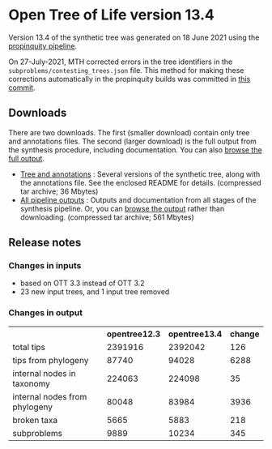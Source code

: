 # Open Tree of Life version 13.4

Version 13.4 of the synthetic tree was generated on 18 June 2021 using the [propinquity pipeline](https://github.com/OpenTreeOfLife/propinquity).

On 27-July-2021, MTH corrected errors in the tree identifiers in the `subproblems/contesting_trees.json` file. This method for making these corrections automatically in the propinquity builds was committed in [this commit](https://github.com/OpenTreeOfLife/propinquity/commit/2b2b65d18efe1dbf2141a9242b29e0a02ad41b58).

## Downloads
There are two downloads. The first (smaller download) contain only tree and annotations files. The second (larger download) is the full output from the synthesis procedure, including documentation. You can also [browse the full output](http://files.opentreeoflife.org/synthesis/opentree13.4/output/index.html).

* [Tree and annotations](http://files.opentreeoflife.org/synthesis/opentree13.4/opentree13.4tree.tgz) : Several versions of the synthetic tree, along with the annotations file. See the enclosed README for details. (compressed tar archive; 36 Mbytes)
* [All pipeline outputs](http://files.opentreeoflife.org/synthesis/opentree13.4/opentree13.4.tgz) : Outputs and documentation from all stages of the synthesis pipeline. Or, you can [browse the output](http://files.opentreeoflife.org/synthesis/opentree13.4/output/index.html) rather than downloading. (compressed tar archive; 561 Mbytes)

## Release notes

### Changes in inputs

* based on OTT 3.3 instead of OTT 3.2
* 23 new input trees, and 1 input tree removed

### Changes in output

<table class="table table-condensed">
   <tr><th><!--statistic-->&nbsp;</th><th>opentree12.3</th><th>opentree13.4</th><th>change</th></tr>
   <tr><td>total tips</td><td>2391916</td><td>2392042</td><td>126</td></tr>
   <tr><td>tips from phylogeny</td><td>87740</td><td>94028</td><td>6288</td></tr>
   <tr><td>internal nodes in taxonomy</td><td>224063</td><td>224098</td><td>35</td></tr>
   <tr><td>internal nodes from phylogeny</td><td>80048</td><td>83984</td><td>3936</td></tr>
   <tr><td>broken taxa</td><td>5665</td><td>5883</td><td>218</td></tr>
   <tr><td>subproblems</td><td>9889</td><td>10234</td><td>345</td></tr>
</table>
